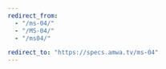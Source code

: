 ```yaml
---
redirect_from:
  - "/ms-04/"
  - "/MS-04/"
  - "/ms04/"

redirect_to: "https://specs.amwa.tv/ms-04"
---
```

